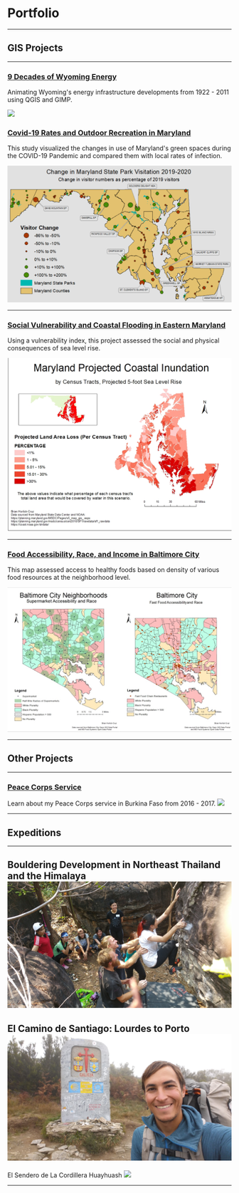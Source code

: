 
# Portfolio

---

## GIS Projects
---

### [9 Decades of Wyoming Energy](wyoming_energy/index.md)

Animating Wyoming's energy infrastructure developments from 1922 - 2011 using QGIS and GIMP.

[<img src="wyoming_energy/wyoming_energy1.gif"/>](wyoming_energy/index.md)


### [Covid-19 Rates and Outdoor Recreation in Maryland](covid_mapping/index.md)

This study visualized the changes in use of Maryland's green spaces during the COVID-19 Pandemic and compared them with local rates of infection.

[<img src="covid_mapping/mapping covid.png"/>](covid_mapping/index.md)

---
### [Social Vulnerability and Coastal Flooding in Eastern Maryland](coastal_flooding/index.md)

Using a vulnerability index, this project assessed the social and physical consequences of sea level rise.

[<img src="coastal_flooding/Horlick-Cruz_Lab2_five_foot_map.jpg"/>](coastal_flooding/index.md)

---
### [Food Accessibility, Race, and Income in Baltimore City](food_maps/index.md)

This map assessed access to healthy foods based on density of various food resources at the neighborhood level.

[<img src="food_maps/food&race.jpg">](food_maps/index.md)

---
## Other Projects
---
### [Peace Corps Service](etude_project/project_page.md)
Learn about my Peace Corps service in Burkina Faso from 2016 - 2017.
[<img src="images/SAM_1595.jpg"/>](etude_project/project_page.md) 

---

## Expeditions 
---
Bouldering Development in  Northeast Thailand and the Himalaya
[<img src="images/20180225_131053.jpg">]()
---
El Camino de Santiago: Lourdes to Porto
<img src="images/20171112_115828.jpg">
---
El Sendero de La Cordillera Huayhuash
<img src="images/SAM_1055.jpg">

---

